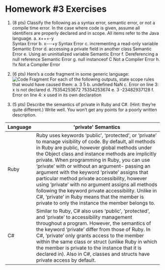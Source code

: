 # Homework #3 Exercises

1. (8 pts) Classify the following as a syntax error, semantic error, or not a compile time error. In the case where code is given, assume all identifiers are properly declared and in scope. All items refer to the Java language.
a. x+++-y   
    Syntax Error
b. x---+y
    Syntax Error
c. incrementing a read-only variable
    Semantic Error
d. accessing a private field in another class
    Semantic Error
e. Using an uninitialized variable
    Semantic Error
f. Dereferencing a null reference
    Semantic Error
g. null instanceof C
    Not a Compiler Error
h. !!x
    Not a Compiler Error

2. (6 pts) Here’s a code fragment in some generic language:
 ![Code Fragment](https://imgur.com/Lf4e6Xd)
For each of the following outputs, state scope rules that would have caused them:
a. 3
   5
b. undefined NaN
c. Error on line 3: x is not declared
d. 75354253672
   75354253674
e. 3
  -23482937128
f. Error on line 4: x used in its own declaration

3. (5 pts) Describe the semantics of private in Ruby and C#. (Hint: they’re quite different.) Write well. You won’t get any points for a poorly written description.

| Language | 'private' Semantics |
| --- | --- |
| Ruby | Ruby uses keywords ‘public’, ‘protected’, or ‘private’ to manage visibility of code. By default, all methods in Ruby are public, however global methods under the Object class and instance methods are implicitly private. When programming in Ruby, you can use ‘private’ with or without an argument- passing an argument with the keyword ‘private’ assigns that particular method private accessibility, however using ‘private’ with no argument assigns all methods following the keyword private accessibility. Unlike in C#, ‘private’ in Ruby means that the member is private to only the instance the member belongs to. |
| C# | Similar to Ruby, C# also uses ‘public’, ‘protected’, and ‘private’ to accessibility management throughout a program. However, the semantics of the keyword ‘private’ differ from those of Ruby. In C#, ‘private’ only grants access to the member within the same class or struct (unlike Ruby in which the member is private to the instance that it is declared in). Also in C#, classes and structs have private access by default. |